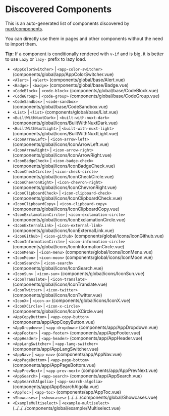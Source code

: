 # Discovered Components

This is an auto-generated list of components discovered by [nuxt/components](https://github.com/nuxt/components).

You can directly use them in pages and other components without the need to import them.

**Tip:** If a component is conditionally rendered with `v-if` and is big, it is better to use `Lazy` or `lazy-` prefix to lazy load.

- `<AppColorSwitcher>` | `<app-color-switcher>` (components/global/app/AppColorSwitcher.vue)
- `<Alert>` | `<alert>` (components/global/base/Alert.vue)
- `<Badge>` | `<badge>` (components/global/base/Badge.vue)
- `<CodeBlock>` | `<code-block>` (components/global/base/CodeBlock.vue)
- `<CodeGroup>` | `<code-group>` (components/global/base/CodeGroup.vue)
- `<CodeSandbox>` | `<code-sandbox>` (components/global/base/CodeSandbox.vue)
- `<List>` | `<list>` (components/global/base/List.vue)
- `<BuiltWithNuxtDark>` | `<built-with-nuxt-dark>` (components/global/icons/BuiltWithNuxtDark.vue)
- `<BuiltWithNuxtLight>` | `<built-with-nuxt-light>` (components/global/icons/BuiltWithNuxtLight.vue)
- `<IconArrowLeft>` | `<icon-arrow-left>` (components/global/icons/IconArrowLeft.vue)
- `<IconArrowRight>` | `<icon-arrow-right>` (components/global/icons/IconArrowRight.vue)
- `<IconBadgeCheck>` | `<icon-badge-check>` (components/global/icons/IconBadgeCheck.vue)
- `<IconCheckCircle>` | `<icon-check-circle>` (components/global/icons/IconCheckCircle.vue)
- `<IconChevronRight>` | `<icon-chevron-right>` (components/global/icons/IconChevronRight.vue)
- `<IconClipboardCheck>` | `<icon-clipboard-check>` (components/global/icons/IconClipboardCheck.vue)
- `<IconClipboardCopy>` | `<icon-clipboard-copy>` (components/global/icons/IconClipboardCopy.vue)
- `<IconExclamationCircle>` | `<icon-exclamation-circle>` (components/global/icons/IconExclamationCircle.vue)
- `<IconExternalLink>` | `<icon-external-link>` (components/global/icons/IconExternalLink.vue)
- `<IconGithub>` | `<icon-github>` (components/global/icons/IconGithub.vue)
- `<IconInformationCircle>` | `<icon-information-circle>` (components/global/icons/IconInformationCircle.vue)
- `<IconMenu>` | `<icon-menu>` (components/global/icons/IconMenu.vue)
- `<IconMoon>` | `<icon-moon>` (components/global/icons/IconMoon.vue)
- `<IconSearch>` | `<icon-search>` (components/global/icons/IconSearch.vue)
- `<IconSun>` | `<icon-sun>` (components/global/icons/IconSun.vue)
- `<IconTranslate>` | `<icon-translate>` (components/global/icons/IconTranslate.vue)
- `<IconTwitter>` | `<icon-twitter>` (components/global/icons/IconTwitter.vue)
- `<IconX>` | `<icon-x>` (components/global/icons/IconX.vue)
- `<IconXCircle>` | `<icon-x-circle>` (components/global/icons/IconXCircle.vue)
- `<AppCopyButton>` | `<app-copy-button>` (components/app/AppCopyButton.vue)
- `<AppDropdown>` | `<app-dropdown>` (components/app/AppDropdown.vue)
- `<AppFooter>` | `<app-footer>` (components/app/AppFooter.vue)
- `<AppHeader>` | `<app-header>` (components/app/AppHeader.vue)
- `<AppLangSwitcher>` | `<app-lang-switcher>` (components/app/AppLangSwitcher.vue)
- `<AppNav>` | `<app-nav>` (components/app/AppNav.vue)
- `<AppPageBottom>` | `<app-page-bottom>` (components/app/AppPageBottom.vue)
- `<AppPrevNext>` | `<app-prev-next>` (components/app/AppPrevNext.vue)
- `<AppSearch>` | `<app-search>` (components/app/AppSearch.vue)
- `<AppSearchAlgolia>` | `<app-search-algolia>` (components/app/AppSearchAlgolia.vue)
- `<AppToc>` | `<app-toc>` (components/app/AppToc.vue)
- `<Showcases>` | `<showcases>` (../../../components/global/Showcases.vue)
- `<ExampleMultiselect>` | `<example-multiselect>` (../../../components/global/example/Multiselect.vue)
